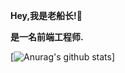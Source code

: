 <strong>Hey,我是老船长!👋 </strong>

<strong>是一名前端工程师. </strong>



[![Anurag's github stats](https://github-readme-stats.vercel.app/api?username=lionel-king11)]


